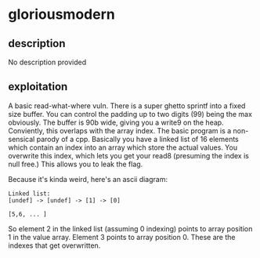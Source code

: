 # gloriousmodern

## description

No description provided

## exploitation

A basic read-what-where vuln. There is a super ghetto sprintf into a fixed
size buffer. You can control the padding up to two digits (99) being the max
obviously. The buffer is 90b wide, giving you a write9 on the heap.
Conviently, this overlaps with the array index. The basic program is a
non-sensical parody of a cpp. Basically you have a linked list of 16 elements
which contain an index into an array which store the actual values. You
overwrite this index, which lets you get your read8 (presuming the index is
null free.) This allows you to leak the flag.

Because it's kinda weird, here's an ascii diagram:

```text
Linked list:
[undef] -> [undef] -> [1] -> [0]

[5,6, ... ]
```

So element 2 in the linked list (assuming 0 indexing) points to array position
1 in the value array. Element 3 points to array position 0. These are the
indexes that get overwritten.

